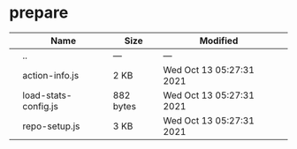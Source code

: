 # prepare

<table><thead><tr class="header"><th></th><th>Name</th><th>Size</th><th>Modified</th><th></th></tr></thead><tbody><tr class="odd"><td></td><td><span class="goup">..</span></td><td>—</td><td>—</td><td></td></tr><tr class="even"><td></td><td><span class="name">action-info.js</span></td><td>2 KB</td><td>Wed Oct 13 05:27:31 2021</td><td></td></tr><tr class="odd"><td></td><td><span class="name">load-stats-config.js</span></td><td>882 bytes</td><td>Wed Oct 13 05:27:31 2021</td><td></td></tr><tr class="even"><td></td><td><span class="name">repo-setup.js</span></td><td>3 KB</td><td>Wed Oct 13 05:27:31 2021</td><td></td></tr></tbody></table>
